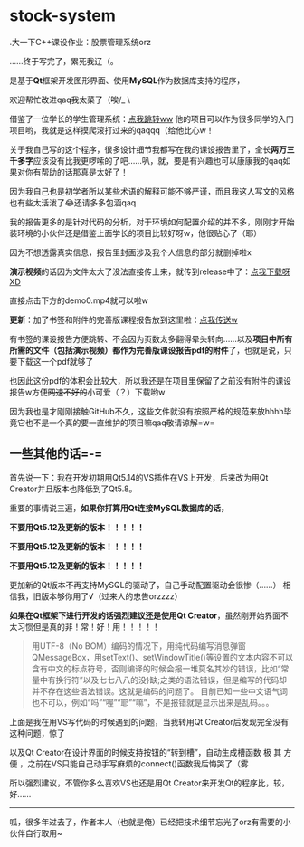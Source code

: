 # stock-system
.大一下C++课设作业：股票管理系统orz

……终于写完了，累死我辽（。

是基于**Qt**框架开发图形界面、使用**MySQL**作为数据库支持的程序，

欢迎帮忙改进qaq我太菜了（唉/_ \

借鉴了一位学长的学生管理系统：[点我跳转ww](https://github.com/chenyongzhe/Qt-studentmanager)
他的项目可以作为很多同学的入门项目哟，我就是这样摸爬滚打过来的qaqqq（给他比心w！

关于我自己写的这个程序，很多设计细节我都写在我的课设报告里了，全长**两万三千多字**应该没有比我更啰嗦的了吧……叭，就，要是有兴趣也可以康康我的qaq如果对你有帮助的话那真是太好了！

因为我自己也是初学者所以某些术语的解释可能不够严谨，而且我这人写文的风格也有些太活泼了😂还请多多包涵qaq

我的报告更多的是针对代码的分析，对于环境如何配置介绍的并不多，刚刚才开始装环境的小伙伴还是借鉴上面学长的项目比较好呀w，他很贴心了（耶）

因为不想透露真实信息，报告里封面涉及我个人信息的部分就删掉啦x

**演示视频**的话因为文件太大了没法直接传上来，就传到release中了：[点我下载呀XD](https://github.com/Chiuye/stock-system/releases/tag/0.0)

直接点击下方的demo0.mp4就可以啦w

**更新**：加了书签和附件的完善版课程报告放到这里啦：[点我传送w](https://github.com/Chiuye/stock-system/releases/tag/v0.1)

有书签的课设报告方便跳转、不会因为页数太多翻得晕头转向……以及**项目中所有所需的文件（包括演示视频）都作为完善版课设报告pdf的附件**了，也就是说，只要下载这一个pdf就够了

也因此这份pdf的体积会比较大，所以我还是在项目里保留了之前没有附件的课设报告w方便~~网速不好的~~小可爱（？）下载哟w

因为我也是才刚刚接触GitHub不久，这些文件就没有按照严格的规范来放hhhh毕竟它也不是一个真的要一直维护的项目嘛qaq敬请谅解=w=

## 一些其他的话=-=

首先说一下：我在开发初期用Qt5.14的VS插件在VS上开发，后来改为用Qt Creator并且版本也降低到了Qt5.8。

重要的事情说三遍，**如果你打算用Qt连接MySQL数据库的话，**

**不要用Qt5.12及更新的版本！！！！！**

**不要用Qt5.12及更新的版本！！！！！**

**不要用Qt5.12及更新的版本！！！！！**

更加新的Qt版本不再支持MySQL的驱动了，自己手动配置驱动会很惨（……）
相信我，旧版本够你用了√（过来人的忠告orzzzz）

**如果在Qt框架下进行开发的话强烈建议还是使用Qt Creator**，虽然刚开始界面不太习惯但是真的非！常！好！用！！！！！

> 用UTF-8（No BOM）编码的情况下，用纯代码编写消息弹窗QMessageBox，用setText()、setWindowTitle()等设置的文本内容不可以含有中文的标点符号，否则编译的时候会报一堆莫名其妙的错误，比如“常量中有换行符”以及七七八八的没}缺;之类的语法错误，但是编写的代码却并不存在这些语法错误。这就是编码的问题了。
> 目前已知一些中文语气词也不可以，例如“吗”“喔”“耶”“嘛”，不是报错就是显示出来是乱码。。。

上面是我在用VS写代码的时候遇到的问题，当我转用Qt Creator后发现完全没有这种问题，惊了

以及Qt Creator在设计界面的时候支持按钮的“转到槽”，自动生成槽函数 极 其 方 便 ，之前在VS只能自己动手写麻烦的connect()函数我后悔哭了（雾

所以强烈建议，不管你多么喜欢VS也还是用Qt Creator来开发Qt的程序比，较，好……

******

呱，很多年过去了，作者本人（也就是俺）已经把技术细节忘光了orz有需要的小伙伴自行取用~

